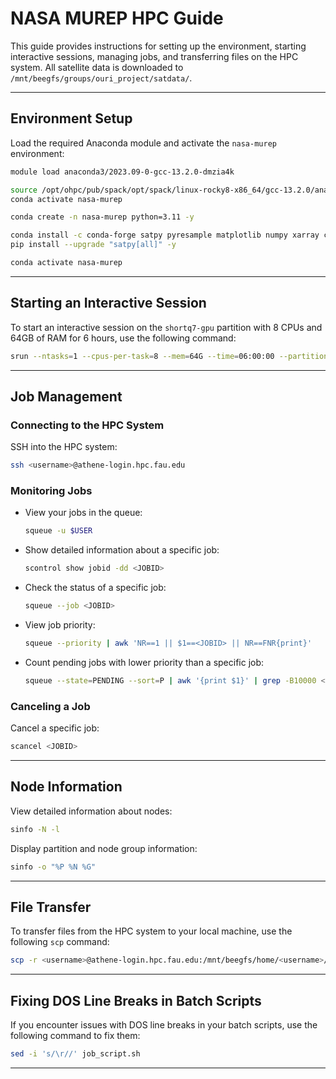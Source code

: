 # NASA MUREP HPC Guide

This guide provides instructions for setting up the environment, starting interactive sessions, managing jobs, and transferring files on the HPC system. All satellite data is downloaded to `/mnt/beegfs/groups/ouri_project/satdata/`.

---

## Environment Setup

Load the required Anaconda module and activate the `nasa-murep` environment:

```bash
module load anaconda3/2023.09-0-gcc-13.2.0-dmzia4k  

source /opt/ohpc/pub/spack/opt/spack/linux-rocky8-x86_64/gcc-13.2.0/anaconda3-2023.09-0-dmzia4k5kqs3plogxdfbu54jtqps54ma/etc/profile.d/conda.sh  
conda activate nasa-murep
```


```bash
conda create -n nasa-murep python=3.11 -y

conda install -c conda-forge satpy pyresample matplotlib numpy xarray cartopy netCDF4 pandas cmocean matplotlib-scalebar glob2 -y
pip install --upgrade "satpy[all]" -y

conda activate nasa-murep

```

---

## Starting an Interactive Session

To start an interactive session on the `shortq7-gpu` partition with 8 CPUs and 64GB of RAM for 6 hours, use the following command:

```bash
srun --ntasks=1 --cpus-per-task=8 --mem=64G --time=06:00:00 --partition=shortq7-gpu --pty bash  
```

---

## Job Management

### Connecting to the HPC System

SSH into the HPC system:

```bash
ssh <username>@athene-login.hpc.fau.edu  
```

### Monitoring Jobs

- View your jobs in the queue:
  ```bash
  squeue -u $USER  
  ```
- Show detailed information about a specific job:
  ```bash
  scontrol show jobid -dd <JOBID>  
  ```
- Check the status of a specific job:
  ```bash
  squeue --job <JOBID>  
  ```
- View job priority:
  ```bash
  squeue --priority | awk 'NR==1 || $1==<JOBID> || NR==FNR{print}'  
  ```
- Count pending jobs with lower priority than a specific job:
  ```bash
  squeue --state=PENDING --sort=P | awk '{print $1}' | grep -B10000 <JOBID> | wc -l  
  ```

### Canceling a Job

Cancel a specific job:

```bash
scancel <JOBID>  
```

---

## Node Information

View detailed information about nodes:

```bash
sinfo -N -l  
```

Display partition and node group information:

```bash
sinfo -o "%P %N %G"  
```

---

## File Transfer

To transfer files from the HPC system to your local machine, use the following `scp` command:

```bash
scp -r <username>@athene-login.hpc.fau.edu:/mnt/beegfs/home/<username>/scratch/<path> <destination>
```

---

## Fixing DOS Line Breaks in Batch Scripts

If you encounter issues with DOS line breaks in your batch scripts, use the following command to fix them:

```bash
sed -i 's/\r//' job_script.sh  
```

---